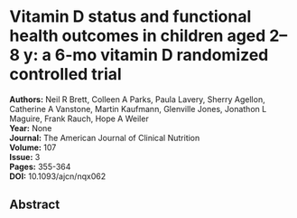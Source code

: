# Vitamin D status and functional health outcomes in children aged 2–8 y: a 6-mo vitamin D randomized controlled trial

**Authors:** Neil R Brett, Colleen A Parks, Paula Lavery, Sherry Agellon, Catherine A Vanstone, Martin Kaufmann, Glenville Jones, Jonathon L Maguire, Frank Rauch, Hope A Weiler  
**Year:** None  
**Journal:** The American Journal of Clinical Nutrition  
**Volume:** 107  
**Issue:** 3  
**Pages:** 355-364  
**DOI:** 10.1093/ajcn/nqx062  

## Abstract



